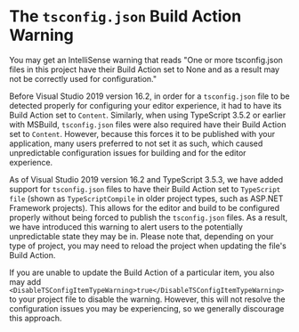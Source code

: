 # The `tsconfig.json` Build Action Warning

You may get an IntelliSense warning that reads "One or more tsconfig.json files in this project have their Build Action set to None and as a result may not be correctly used for configuration."

Before Visual Studio 2019 version 16.2, in order for a `tsconfig.json` file to be detected properly for configuring your editor experience, it had to have its Build Action set to `Content`. Similarly, when using TypeScript 3.5.2 or earlier with MSBuild, `tsconfig.json` files were also required have their Build Action set to `Content`. However, because this forces it to be published with your application, many users preferred to not set it as such, which caused unpredictable configuration issues for building and for the editor experience.

As of Visual Studio 2019 version 16.2 and TypeScript 3.5.3, we have added support for `tsconfig.json` files to have their Build Action set to `TypeScript file` (shown as `TypeScriptCompile` in older project types, such as ASP.NET Framework projects). This allows for the editor and build to be configured properly without being forced to publish the `tsconfig.json` files. As a result, we have introduced this warning to alert users to the potentially unpredictable state they may be in. Please note that, depending on your type of project, you may need to reload the project when updating the file's Build Action.

If you are unable to update the Build Action of a particular item, you also may add `<DisableTSConfigItemTypeWarning>true</DisableTSConfigItemTypeWarning>` to your project file to disable the warning. However, this will not resolve the configuration issues you may be experiencing, so we generally discourage this approach.
